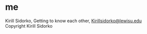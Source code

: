 # me
Kirill Sidorko, Getting to know each other, Kirillsidorko@lewisu.edu
Copyright Kirill Sidorko

